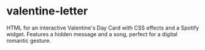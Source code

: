 # valentine-letter
HTML for an interactive Valentine's Day Card with CSS effects and a Spotify widget. Features a hidden message and a song, perfect for a digital romantic gesture.
